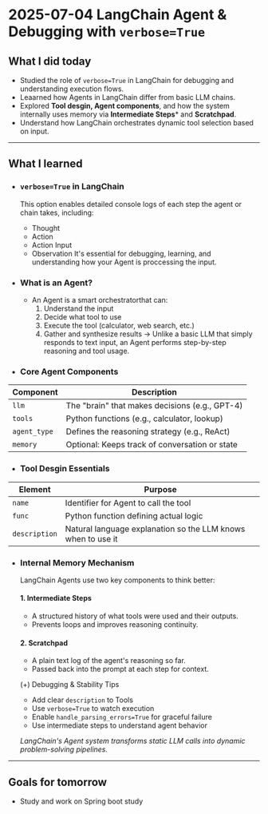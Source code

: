 # 2025-07-04 LangChain Agent & Debugging with `verbose=True`

## What I did today
- Studied the role of `verbose=True` in LangChain for debugging and understanding execution flows.
- Leaarned how Agents in LangChain differ from basic LLM chains.
- Explored **Tool desgin, Agent components**, and how the system internally uses memory via **Intermediate Steps*** and **Scratchpad**.
- Understand how LangChain orchestrates dynamic tool selection based on input.
  
---

## What I learned
- ### `verbose=True` in LangChain
  This option enables detailed console logs of each step the agent or chain takes,
  including:
  - Thought
  - Action
  - Action Input
  - Observation
  It's essential for debugging, learning, and understanding how your Agent is proccessing the input.

- ### What is an Agent?
  - An Agent is a smart orchestratorthat can:
    1. Understand the input
    2. Decide what tool to use
    3. Execute the tool (calculator, web search, etc.)
    4. Gather and synthesize results
  -> Unlike a basic LLM that simply responds to text input, an Agent performs step-by-step reasoning and tool usage.

- ### Core Agent Components
  
| Component    | Description                                    |
| ------------ | ---------------------------------------------- |
| `llm`        | The "brain" that makes decisions (e.g., GPT-4) |
| `tools`      | Python functions (e.g., calculator, lookup)    |
| `agent_type` | Defines the reasoning strategy (e.g., ReAct)   |
| `memory`     | Optional: Keeps track of conversation or state |

- ### Tool Desgin Essentials
  
| Element       | Purpose                                                      |
| ------------- | ------------------------------------------------------------ |
| `name`        | Identifier for Agent to call the tool                        |
| `func`        | Python function defining actual logic                        |
| `description` | Natural language explanation so the LLM knows when to use it |

- ### Internal Memory Mechanism
  LangChain Agents use two key components to think better:
  #### 1. Intermediate Steps
  - A structured history  of what tools were used and their outputs.
  - Prevents loops and improves reasoning continuity.

  #### 2. Scratchpad
  - A plain text log of the agent's reasoning so far.
  - Passed back into the prompt at each step for context.

  (+) Debugging & Stability Tips
  - Add clear `description` to Tools
  - Use `verbose=True` to watch execution
  - Enable `handle_parsing_errors=True` for graceful failure
  - Use intermediate steps to understand agent behavior

  *LangChain's Agent system transforms static LLM calls into dynamic problem-solving pipelines.*
---

## Goals for tomorrow
- Study and work on Spring boot study
